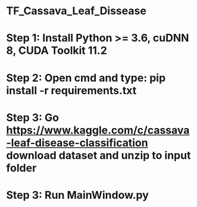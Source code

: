 # TF_Cassava_Leaf_Dissease
# Step 1: Install Python >= 3.6, cuDNN 8, CUDA Toolkit 11.2
# Step 2: Open cmd and type: pip install -r requirements.txt
# Step 3: Go https://www.kaggle.com/c/cassava-leaf-disease-classification download dataset and unzip to input folder
# Step 3: Run MainWindow.py

